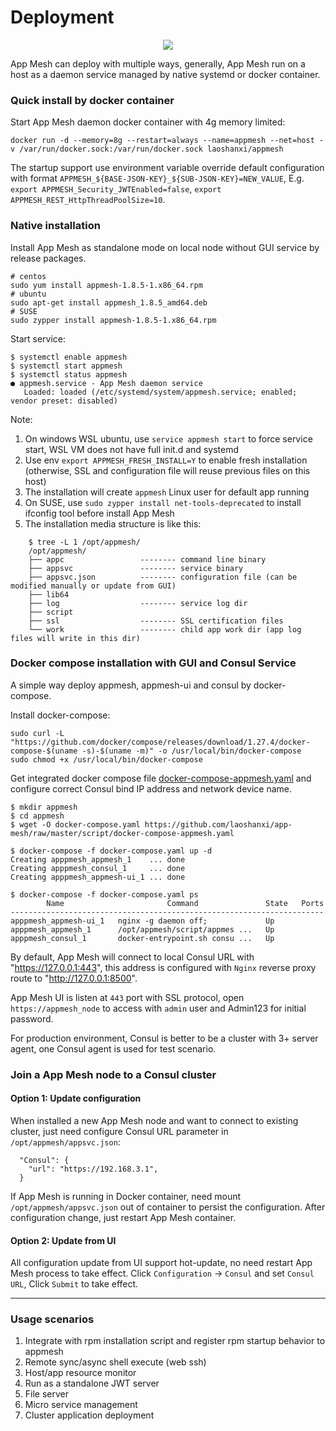 # Deployment

<div align=center><img src="https://github.com/laoshanxi/app-mesh/raw/master/doc/deploy.png"/></div>

App Mesh can deploy with multiple ways, generally, App Mesh run on a host as a daemon service managed by native systemd or docker container.

### Quick install by docker container
Start App Mesh daemon docker container with 4g memory limited:
```
docker run -d --memory=8g --restart=always --name=appmesh --net=host -v /var/run/docker.sock:/var/run/docker.sock laoshanxi/appmesh
```
The startup support use environment variable override default configuration with format `APPMESH_${BASE-JSON-KEY}_${SUB-JSON-KEY}=NEW_VALUE`, E.g. `export APPMESH_Security_JWTEnabled=false`, `export APPMESH_REST_HttpThreadPoolSize=10`.

### Native installation
Install App Mesh as standalone mode on local node without GUI service by release packages.

```text
# centos
sudo yum install appmesh-1.8.5-1.x86_64.rpm
# ubuntu
sudo apt-get install appmesh_1.8.5_amd64.deb
# SUSE
sudo zypper install appmesh-1.8.5-1.x86_64.rpm
```

Start service:
```
$ systemctl enable appmesh
$ systemctl start appmesh
$ systemctl status appmesh
● appmesh.service - App Mesh daemon service
   Loaded: loaded (/etc/systemd/system/appmesh.service; enabled; vendor preset: disabled)
```

Note:
1. On windows WSL ubuntu, use `service appmesh start` to force service start, WSL VM does not have full init.d and systemd
2. Use env `export APPMESH_FRESH_INSTALL=Y` to enable fresh installation (otherwise, SSL and configuration file will reuse previous files on this host)
3. The installation will create `appmesh` Linux user for default app running
4. On SUSE, use `sudo zypper install net-tools-deprecated` to install ifconfig tool before install App Mesh
5. The installation media structure is like this:
```
    $ tree -L 1 /opt/appmesh/
    /opt/appmesh/
    ├── appc                 -------- command line binary
    ├── appsvc               -------- service binary
    ├── appsvc.json          -------- configuration file (can be modified manually or update from GUI)
    ├── lib64
    ├── log                  -------- service log dir
    ├── script
    ├── ssl                  -------- SSL certification files
    └── work                 -------- child app work dir (app log files will write in this dir)
```

### Docker compose installation with GUI and Consul Service
A simple way deploy appmesh, appmesh-ui and consul by docker-compose.

Install docker-compose:
```
sudo curl -L "https://github.com/docker/compose/releases/download/1.27.4/docker-compose-$(uname -s)-$(uname -m)" -o /usr/local/bin/docker-compose
sudo chmod +x /usr/local/bin/docker-compose
```

Get integrated docker compose file [docker-compose-appmesh.yaml](https://github.com/laoshanxi/app-mesh/raw/master/script/docker-compose-appmesh.yaml) and configure correct Consul bind IP address and network device name.
```
$ mkdir appmesh
$ cd appmesh
$ wget -O docker-compose.yaml https://github.com/laoshanxi/app-mesh/raw/master/script/docker-compose-appmesh.yaml

$ docker-compose -f docker-compose.yaml up -d
Creating apppmesh_appmesh_1    ... done
Creating apppmesh_consul_1     ... done
Creating apppmesh_appmesh-ui_1 ... done

$ docker-compose -f docker-compose.yaml ps
        Name                       Command               State   Ports
----------------------------------------------------------------------
apppmesh_appmesh-ui_1   nginx -g daemon off;             Up
apppmesh_appmesh_1      /opt/appmesh/script/appmes ...   Up
apppmesh_consul_1       docker-entrypoint.sh consu ...   Up
```

By default, App Mesh will connect to local Consul URL with "https://127.0.0.1:443", this address is configured with `Nginx` reverse proxy route to "http://127.0.0.1:8500".

App Mesh UI is listen at `443` port with SSL protocol, open `https://appmesh_node` to access with `admin` user and Admin123 for initial password.

For production environment, Consul is better to be a cluster with 3+ server agent, one Consul agent is used for test scenario.

### Join a App Mesh node to a Consul cluster

#### Option 1: Update configuration
When installed a new App Mesh node and want to connect to existing cluster, just need configure Consul URL parameter in `/opt/appmesh/appsvc.json`:
```
  "Consul": {
    "url": "https://192.168.3.1",
  }
```
If App Mesh is running in Docker container, need mount `/opt/appmesh/appsvc.json` out of container to persist the configuration. After configuration change, just restart App Mesh container. 

#### Option 2: Update from UI
All configuration update from UI support hot-update, no need restart App Mesh process to take effect. Click `Configuration` -> `Consul` and set `Consul URL`, Click `Submit` to take effect.


---
### Usage scenarios
1. Integrate with rpm installation script and register rpm startup behavior to appmesh
2. Remote sync/async shell execute (web ssh)
3. Host/app resource monitor
4. Run as a standalone JWT server
5. File server
6. Micro service management
7. Cluster application deployment
